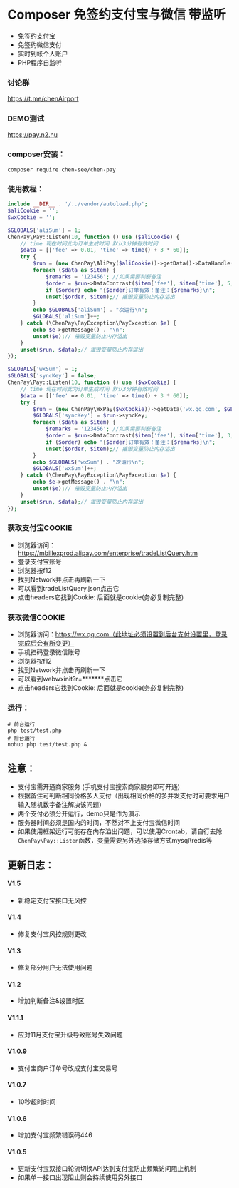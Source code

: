 # **Composer** 免签约支付宝与微信 带监听

- 免签约支付宝
- 免签约微信支付
- 实时到帐个人账户
- PHP程序自监听
### 讨论群
https://t.me/chenAirport
### DEMO测试
https://pay.n2.nu

### composer安装：
```
composer require chen-see/chen-pay
```

### 使用教程：
```php
include __DIR__ . '/../vendor/autoload.php';
$aliCookie = '';
$wxCookie = '';

$GLOBALS['aliSum'] = 1;
ChenPay\Pay::Listen(10, function () use ($aliCookie) {
    // time 现在时间此为订单生成时间 默认3分钟有效时间
    $data = [['fee' => 0.01, 'time' => time() + 3 * 60]];
    try {
        $run = (new ChenPay\AliPay($aliCookie))->getData()->DataHandle();
        foreach ($data as $item) {
            $remarks = '123456'; //如果需要判断备注
            $order = $run->DataContrast($item['fee'], $item['time'], 5, $remarks);
            if ($order) echo "{$order}订单有效！备注：{$remarks}\n";
            unset($order, $item);// 摧毁变量防止内存溢出
        }
        echo $GLOBALS['aliSum'] . "次运行\n";
        $GLOBALS['aliSum']++;
    } catch (\ChenPay\PayException\PayException $e) {
        echo $e->getMessage() . "\n";
        unset($e);// 摧毁变量防止内存溢出
    }
    unset($run, $data);// 摧毁变量防止内存溢出
});

$GLOBALS['wxSum'] = 1;
$GLOBALS['syncKey'] = false;
ChenPay\Pay::Listen(10, function () use ($wxCookie) {
    // time 现在时间此为订单生成时间 默认3分钟有效时间
    $data = [['fee' => 0.01, 'time' => time() + 3 * 60]];
    try {
        $run = (new ChenPay\WxPay($wxCookie))->getData('wx.qq.com', $GLOBALS['syncKey'])->DataHandle();
        $GLOBALS['syncKey'] = $run->syncKey;
        foreach ($data as $item) {
            $remarks = '123456'; //如果需要判断备注
            $order = $run->DataContrast($item['fee'], $item['time'], 3, $remarks);
            if ($order) echo "{$order}订单有效！备注：{$remarks}\n";
            unset($order, $item);// 摧毁变量防止内存溢出
        }
        echo $GLOBALS['wxSum'] . "次运行\n";
        $GLOBALS['wxSum']++;
    } catch (\ChenPay\PayException\PayException $e) {
        echo $e->getMessage() . "\n";
        unset($e);// 摧毁变量防止内存溢出
    }
    unset($run, $data);// 摧毁变量防止内存溢出
});
```

### 获取支付宝COOKIE
- 浏览器访问：https://mbillexprod.alipay.com/enterprise/tradeListQuery.htm
- 登录支付宝账号
- 浏览器按f12
- 找到Network并点击再刷新一下
- 可以看到tradeListQuery.json点击它
- 点击headers它找到Cookie: 后面就是cookie(务必复制完整)

### 获取微信COOKIE
- 浏览器访问：https://wx.qq.com（此地址必须设置到后台支付设置里，登录完成后会有所变更）
- 手机扫码登录微信账号
- 浏览器按f12
- 找到Network并点击再刷新一下
- 可以看到webwxinit?r=*******点击它
- 点击headers它找到Cookie: 后面就是cookie(务必复制完整)

### 运行：
```
# 前台运行
php test/test.php
# 后台运行
nohup php test/test.php &
```

## 注意：
- 支付宝需开通商家服务 (手机支付宝搜索商家服务即可开通)
- 根据备注可判断相同价格多人支付（出现相同价格的多并发支付时可要求用户输入随机数字备注解决该问题）
- 两个支付必须分开运行，demo只是作为演示
- 服务器时间必须是国内的时间，不然对不上支付宝微信时间
- 如果使用框架运行可能存在内存溢出问题，可以使用Crontab，请自行去除```ChenPay\Pay::Listen```函数，变量需要另外选择存储方式mysql\redis等

## 更新日志：
#### V1.5
- 新稳定支付宝接口无风控
#### V1.4
- 修复支付宝风控规则更改
#### V1.3
- 修复部分用户无法使用问题
#### V1.2
- 增加判断备注&设置时区
#### V1.1.1
- 应对11月支付宝升级导致账号失效问题
#### V1.0.9
- 支付宝商户订单号改成支付宝交易号
#### V1.0.7
- 10秒超时时间
#### V1.0.6
- 增加支付宝频繁错误码446
#### V1.0.5
- 更新支付宝双接口轮流切换API达到支付宝防止频繁访问阻止机制
- 如果单一接口出现阻止则会持续使用另外接口
